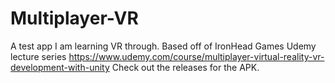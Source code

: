 # Multiplayer-VR
A test app I am learning VR through. Based off of IronHead Games Udemy lecture series https://www.udemy.com/course/multiplayer-virtual-reality-vr-development-with-unity
Check out the releases for the APK.
